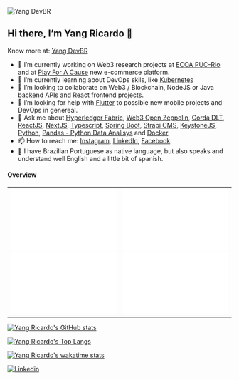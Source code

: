 <img src="https://yang.dev.br/favicon.svg" alt="Yang DevBR"/>

## Hi there, I’m Yang Ricardo 👋

Know more at: [Yang DevBR](https://yang.dev.br)


- 🔭 I’m currently working on Web3 research projects at [ECOA PUC-Rio](https://ecoa.puc-rio.br) and at [Play For A Cause](https://play.foracause.com.br) new e-commerce platform.
- 🌱 I’m currently learning about DevOps skils, like [Kubernetes](https://kubernetes.io)
- 👯 I’m looking to collaborate on Web3 / Blockchain, NodeJS or Java backend APIs and React frontend projects.
- 🤔 I’m looking for help with [Flutter](https://flutter.dev) to possible new mobile projects and DevOps in genereal.
- 💬 Ask me about [Hyperledger Fabric](https://www.hyperledger.org/use/fabric), [Web3 Open Zeppelin](https://www.openzeppelin.com), [Corda DLT](https://www.corda.net), [ReactJS](https://reactjs.org), [NextJS](https://nextjs.org), [Typescript](https://www.typescriptlang.org), [Spring Boot](https://spring.io), [Strapi CMS](https://strapi.io), [KeystoneJS](https://keystonejs.com), [Python](https://www.python.org), [Pandas - Python Data Analisys](https://pandas.pydata.org) and [Docker](https://www.docker.com)
- 📫 How to reach me: [Instagram](https://www.instagram.com/yang_ricardo/), [LinkedIn](https://www.linkedin.com/in/yangricardo/), [Facebook](https://www.facebook.com/yangricardo/)
- 🎤 I have Brazilian Portuguese as native language, but also speaks and understand well English and a little bit of spanish.
<!-- - ⚡ Fun fact: Look at my handsome dog -->

#### Overview
<table>
  <th>
    <img src="https://raw.githubusercontent.com/yangricardo/github-stats/master/generated/overview.svg#gh-dark-mode-only"/>
    <img src="https://raw.githubusercontent.com/yangricardo/github-stats/master/generated/overview.svg#gh-light-mode-only"/>   
  </th>
  <th>
    <img src="https://raw.githubusercontent.com/yangricardo/github-stats/master/generated/languages.svg#gh-dark-mode-only"/>
    <img src="https://raw.githubusercontent.com/yangricardo/github-stats/master/generated/languages.svg#gh-light-mode-only"/>       
  </th>
</table>

<!-- https://github.com/anuraghazra/github-readme-stats -->

[![Yang Ricardo's GitHub stats](https://github-readme-stats.vercel.app/api?username=yangricardo&count_private=true&show_icons=true&theme=dark&layout=compact)](https://github.com/anuraghazra/github-readme-stats)

[![Yang Ricardo's Top Langs](https://github-readme-stats.vercel.app/api/top-langs/?username=yangricardo&count_private=true&show_icons=true&theme=dark&include_all_commits=true&layout=compact&langs_count=10&hide=html,css)](https://github.com/anuraghazra/github-readme-stats)

[![Yang Ricardo's wakatime stats](https://github-readme-stats.vercel.app/api/wakatime?username=yangricardo&layout=compact&theme=dark)](https://github.com/anuraghazra/github-readme-stats)


[![Linkedin](https://img.shields.io/badge/LinkedIn-0077B5?style=for-the-badge&logo=linkedin&logoColor=white)](https://www.linkedin.com/in/yangricardo/)
